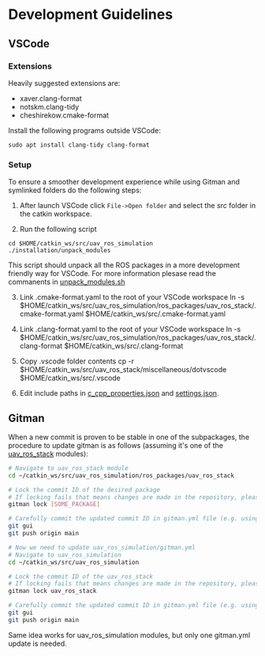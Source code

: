 # Development Guidelines

## VSCode

### Extensions

Heavily suggested extensions are:

* xaver.clang-format
* notskm.clang-tidy
* cheshirekow.cmake-format

Install the following programs outside VSCode:
```
sudo apt install clang-tidy clang-format
```

### Setup

To ensure a smoother development experience while using Gitman and symlinked folders do the following steps:

1. After launch VSCode click ```File->Open folder``` and select the *src* folder in the catkin workspace.

2. Run the following script

```
cd $HOME/catkin_ws/src/uav_ros_simulation
./installation/unpack_modules
```
This script should unpack all the ROS packages in a more development friendly way for VSCode.
For more information plesase read the commanents in [unpack_modules.sh](installation/unpack_modules.sh)

3. Link .cmake-format.yaml to the root of your VSCode workspace
ln -s $HOME/catkin_ws/src/uav_ros_simulation/ros_packages/uav_ros_stack/.cmake-format.yaml $HOME/catkin_ws/src/.cmake-format.yaml

4. Link .clang-format.yaml to the root of your VSCode workspace 
ln -s $HOME/catkin_ws/src/uav_ros_simulation/ros_packages/uav_ros_stack/.clang-format $HOME/catkin_ws/src/.clang-format

5. Copy .vscode folder contents
cp -r $HOME/catkin_ws/src/uav_ros_stack/miscellaneous/dotvscode $HOME/catkin_ws/src/.vscode

4. Edit include paths in [c_cpp_properties.json](miscellaneous/dotvscode/c_cpp_properties.json) and [settings.json](miscellaneous/dotvscode/settings.json).


## Gitman

When a new commit is proven to be stable in one of the subpackages, the procedure to update gitman is as follows (assuming it's one of the [uav_ros_stack](https://github.com/lmark1/uav_ros_stack) modules):

```bash
# Navigate to uav_ros_stack module
cd ~/catkin_ws/src/uav_ros_simulation/ros_packages/uav_ros_stack

# Lock the commit ID of the desired package
# If locking fails that means changes are made in the repository, please stash them first!
gitman lock [SOME_PACKAGE]

# Carefully commit the updated commit ID in gitman.yml file (e.g. using git gui)
git gui
git push origin main

# Now we need to update uav_ros_simulation/gitman.yml
# Navigate to uav_ros_simulation
cd ~/catkin_ws/src/uav_ros_simulation

# Lock the commit ID of the uav_ros_stack
# If locking fails that means changes are made in the repository, please stash them first!
gitman lock uav_ros_stack

# Carefully commit the updated commit ID in gitman.yml file (e.g. using git gui)
git gui
git push origin main
```

Same idea works for uav_ros_simulation modules, but only one gitman.yml update is needed.